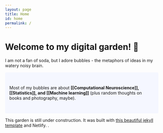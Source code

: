 ```yaml
---
layout: page
title: Home
id: home
permalink: /
---
```


# Welcome to my digital garden! 🌱
I am not a fan of soda, but I adore bubbles - the metaphors of ideas in my watery noisy brain.   

<p style="padding: 3em 1em; background: #f5f7ff; border-radius: 4px;">
  Most of my bubbles are about <span style="font-weight: bold">[[Computational Neuroscience]], [[Statistics]], and [[Machine learning]]</span> (plus random thoughts on books and photography, maybe). 
</p>

This garden is still under construction. 
It was built with [this beautiful jekyll template](https://github.com/maximevaillancourt/digital-garden-jekyll-template) and Netlify.
.

<style>
  .wrapper {
    max-width: 46em;
  }
</style>
